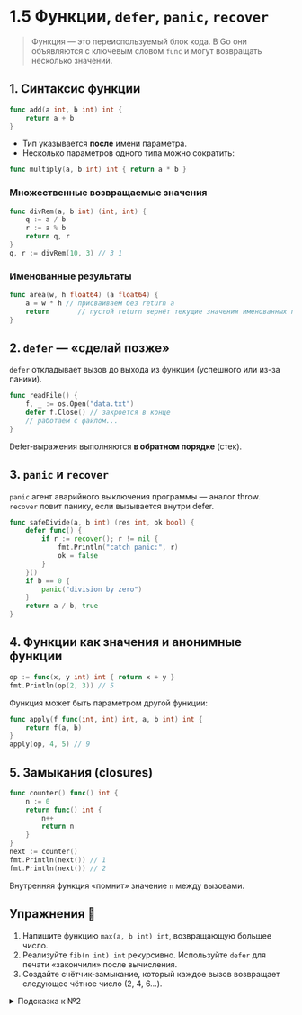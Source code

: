 # 1.5 Функции, `defer`, `panic`, `recover`

> Функция — это переиспользуемый блок кода. В Go они объявляются с ключевым словом `func` и могут возвращать несколько значений.

## 1. Синтаксис функции
```go
func add(a int, b int) int {
    return a + b
}
```
- Тип указывается **после** имени параметра.  
- Несколько параметров одного типа можно сократить:
```go
func multiply(a, b int) int { return a * b }
```

### Множественные возвращаемые значения
```go
func divRem(a, b int) (int, int) {
    q := a / b
    r := a % b
    return q, r
}
q, r := divRem(10, 3) // 3 1
```

### Именованные результаты
```go
func area(w, h float64) (a float64) {
    a = w * h // присваиваем без return a
    return       // пустой return вернёт текущие значения именованных переменных
}
```

## 2. `defer` — «сделай позже»
`defer` откладывает вызов до выхода из функции (успешного или из-за паники).
```go
func readFile() {
    f, _ := os.Open("data.txt")
    defer f.Close() // закроется в конце
    // работаем с файлом...
}
```
Defer-выражения выполняются **в обратном порядке** (стек).

## 3. `panic` и `recover`
`panic` агент аварийного выключения программы — аналог throw.  
`recover` ловит панику, если вызывается внутри defer.

```go
func safeDivide(a, b int) (res int, ok bool) {
    defer func() {
        if r := recover(); r != nil {
            fmt.Println("catch panic:", r)
            ok = false
        }
    }()
    if b == 0 {
        panic("division by zero")
    }
    return a / b, true
}
```

## 4. Функции как значения и анонимные функции
```go
op := func(x, y int) int { return x + y }
fmt.Println(op(2, 3)) // 5
```
Функция может быть параметром другой функции:
```go
func apply(f func(int, int) int, a, b int) int {
    return f(a, b)
}
apply(op, 4, 5) // 9
```

## 5. Замыкания (closures)
```go
func counter() func() int {
    n := 0
    return func() int {
        n++
        return n
    }
}
next := counter()
fmt.Println(next()) // 1
fmt.Println(next()) // 2
```
Внутренняя функция «помнит» значение `n` между вызовами.

## Упражнения 📝
1. Напишите функцию `max(a, b int) int`, возвращающую большее число.  
2. Реализуйте `fib(n int) int` рекурсивно. Используйте `defer` для печати «закончили» после вычисления.  
3. Создайте счётчик-замыкание, который каждое вызов возвращает следующее чётное число (2, 4, 6…).

<details><summary>Подсказка к №2</summary>
```go
func fib(n int) int {
    if n <= 1 {
        return n
    }
    return fib(n-1) + fib(n-2)
}
```
</details>
